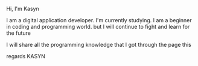 Hi, I'm Kasyn

I am a digital application developer. I'm currently studying. I am a beginner in coding and programming world. but I will continue to fight and learn for the future

I will share all the programming knowledge that I got through the page this

regards KASYN
